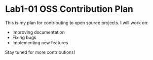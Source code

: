 # Lab1-01 OSS Contribution Plan

This is my plan for contributing to open source projects. I will work on:
- Improving documentation
- Fixing bugs
- Implementing new features

Stay tuned for more contributions!